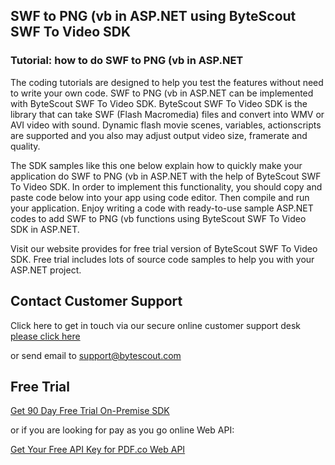 ## SWF to PNG (vb in ASP.NET using ByteScout SWF To Video SDK

### Tutorial: how to do SWF to PNG (vb in ASP.NET

The coding tutorials are designed to help you test the features without need to write your own code. SWF to PNG (vb in ASP.NET can be implemented with ByteScout SWF To Video SDK. ByteScout SWF To Video SDK is the library that can take SWF (Flash Macromedia) files and convert into WMV or AVI video with sound. Dynamic flash movie scenes, variables, actionscripts are supported and you also may adjust output video size, framerate and quality.

The SDK samples like this one below explain how to quickly make your application do SWF to PNG (vb in ASP.NET with the help of ByteScout SWF To Video SDK. In order to implement this functionality, you should copy and paste code below into your app using code editor. Then compile and run your application. Enjoy writing a code with ready-to-use sample ASP.NET codes to add SWF to PNG (vb functions using ByteScout SWF To Video SDK in ASP.NET.

Visit our website provides for free trial version of ByteScout SWF To Video SDK. Free trial includes lots of source code samples to help you with your ASP.NET project.

## Contact Customer Support

Click here to get in touch via our secure online customer support desk [please click here](https://bytescout.zendesk.com/hc/en-us/requests/new?subject=ByteScout%20SWF%20To%20Video%20SDK%20Question)

or send email to [support@bytescout.com](mailto:support@bytescout.com?subject=ByteScout%20SWF%20To%20Video%20SDK%20Question) 

## Free Trial

[Get 90 Day Free Trial On-Premise SDK](https://bytescout.com/download/web-installer?utm_source=github-readme)

or if you are looking for pay as you go online Web API:

[Get Your Free API Key for PDF.co Web API](https://pdf.co/documentation/api?utm_source=github-readme)